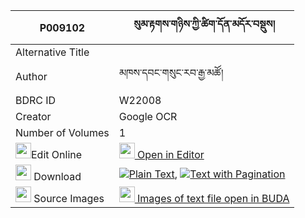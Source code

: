 |P009102|སུམ་རྟགས་གཉིས་ཀྱི་ཚིག་དོན་མདོར་བསྡུས། 
| --- | --- 
|Alternative Title |
|Author| མཁས་དབང་གསུང་རབ་རྒྱ་མཚོ།
|BDRC ID | W22008
|Creator | Google OCR
|Number of Volumes| 1
|<img width="25" src="https://img.icons8.com/color/25/000000/edit-property.png">Edit Online| [<img width="25" src="https://avatars.githubusercontent.com/u/45091458?s=200&v=4"> Open in Editor](http://editor.openpecha.org/P009102)
|<img width="25" src="https://img.icons8.com/fluent/48/000000/download-2.png"/>  Download | [![](https://img.icons8.com/color/20/000000/txt.png)Plain Text](https://github.com/Openpecha/P009102/releases/download/v1/sum_tak_nyi_kyi_tsikdon_dordu_plain_P009102.zip), [![](https://img.icons8.com/color/20/000000/txt.png)Text with Pagination](https://github.com/Openpecha/P009102/releases/download/v1/sum_tak_nyi_kyi_tsikdon_dordu_pages_P009102.zip)
|<img width="25" src="https://img.icons8.com/plasticine/100/000000/pictures-folder.png"/>  Source Images | [<img width="25" src="https://library.bdrc.io/icons/BUDA-small.svg"> Images of text file open in BUDA](https://library.bdrc.io/show/bdr:W22008)